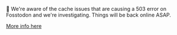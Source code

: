 🚨 We're aware of the cache issues that are causing a 503 error on Fosstodon and we're investigating. Things will be back online ASAP.

[More info here](https://mastodon.social/@mastohost/113068468589302965)
